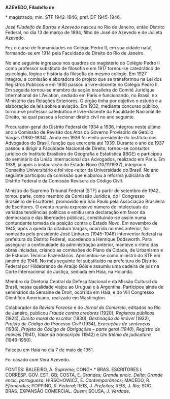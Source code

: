 **AZEVEDO, Filadelfo de**

\* magistrado; min. STF 1942-1946; pref. DF 1945-1946.

*José Filadelfo de Barros e Azevedo* nasceu no Rio de Janeiro, então
Distrito Federal, no dia 13 de março de 1894, filho de José de Azevedo e
de Julieta Azevedo.

Fez o curso de humanidades no Colégio Pedro II, em sua cidade natal,
formando-se em 1914 pela Faculdade de Direito do Rio de Janeiro.

No ano seguinte ingressou nos quadros do magistério do Colégio Pedro II
como professor substituto de filosofia e em 1917 tornou-se catedrático
de psicologia, lógica e história da filosofia do mesmo colégio. Em 1927
integrou a comissão elaboradora do projeto que se transformou na Lei dos
Registros Públicos e em 1930 passou a livre-docente no Colégio Pedro II.
Em seguida tornou-se membro da seção brasileira do Comitê Juridique
International de L’Aviation, sediado em Paris e funcionando, no Brasil,
no Ministério das Relações Exteriores. O órgão tinha por objetivo o
estudo e a elaboração de leis sobre a aviação. Em 1932, mediante
concurso público, tornou-se professor catedrático e livre-docente da
Faculdade Nacional de Direito, na qual passou a lecionar direito civil
no ano seguinte.

Procurador-geral do Distrito Federal de 1934 a 1936, integrou neste
último ano a Comissão de Revisão dos Atos do Governo Provisório de
Getúlio Vargas (1930-1934). Ainda em 1936 foi eleito presidente do
Instituto dos Advogados do Brasil, função que exerceria até 1939.
Durante o ano de 1937 passou a dirigir a Faculdade Nacional de Direito,
tornou-se consultor jurídico do Instituto Brasileiro de Geografia e
Estatística (IBGE) e participou do seminário da União Internacional dos
Advogados, realizado em Paris. Em 1938, já após a instauração do Estado
Novo (10/11/1937), integrou o Conselho Universitário e foi vice-reitor
da Universidade do Brasil. No ano seguinte participou da comissão que
elaborou a reforma judiciária do Distrito Federal e da Comissão Revisora
do Código Civil.

Ministro do Supremo Tribunal Federal (STF) a partir de setembro de 1942,
tomou parte, como membro da Comissão Jurídica, do I Congresso Brasileiro
de Escritores, promovido em São Paulo pela Associação Brasileira de
Escritores. O evento reuniu expressivo número de intelectuais de
variadas tendências políticas e emitiu uma declaração em favor da
democracia e das liberdades públicas, constituindo-se assim numa
contundente tomada de posição contra o Estado Novo. Em novembro de 1945,
após a queda da ditadura Vargas, ocorrida no mês anterior, foi nomeado
pelo presidente José Linhares (1945-1946) interventor federal na
prefeitura do Distrito Federal, sucedendo a Henrique Dodsworth. Para
assegurar a continuidade da administração anterior, manteve o ritmo das
obras iniciadas, criando as comissões do Plano da Cidade, de Urbanismo e
de Estudos Técnico Fazendários. Aposentou-se como ministro do STF em
janeiro de 1946. No mês seguinte foi substituído na prefeitura do
Distrito Federal por Hildebrando de Araújo Góis e assumiu uma cadeira de
juiz na Corte Internacional de Justiça, sediada em Haia, na Holanda.

Membro da Diretoria Central da Defesa Nacional e da Missão Cultural do
Brasil, nessa qualidade viajou ao Uruguai e à Argentina. Participou
ainda de seminários da Semaine de Droit, ocorrida em Haia, e do VIII
Congresso Científico Americano, realizado em Washington.

Colaborador da *Revista Forense* e do *Jornal do Comércio*, editados no
Rio de Janeiro, publicou *Fraude contra credores* (1920), *Registros
públicos* (1924), *Direito* *moral do escritor* (1930), *Destinação do*
*imóvel* (1932), *Projeto de Código do Processo Civil* (1934),
*Execuções de sentenças* (1936), *Projeto do Código de Obrigações –
parte geral* *(1940*), *Registro de imóveis* (1941), *Valor da*
*transcrição* (1942) e *Um triênio de judicatura* (1948-1950).

Faleceu em Haia no dia 7 de maio de 1951.

Foi casado com Vera Azevedo.

FONTES: BALEEIRO, A. *Supremo*; CONG*.* BRAS. ESCRITORES I; CORRESP.
GOV. EST. GB; COSTA, E. *Grandes*; *Grande encic.* *Delta*; *Grande
encic. portuguesa*; HIRSCHOWICZ, E. *Contemporâneos*; MACEDO, R.
*Efemérides*; POPPINO, R. *Federal*; REIS, J. *Prefeitos*; REIS, J.
*Rio*; SOC. BRAS. EXPANSÃO COMERCIAL. *Quem*; SOUSA, J. *Verdade*.

